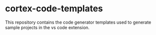 # cortex-code-templates

This repository contains the code generator templates used to generate sample projects in the vs code extension.
